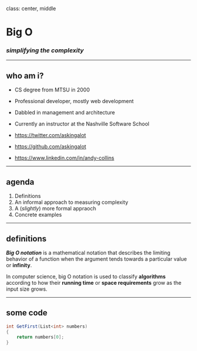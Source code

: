 class: center, middle

# Big O
### _simplifying the complexity_

---
## who am i?

* CS degree from MTSU in 2000
* Professional developer, mostly web development
* Dabbled in management and architecture
* Currently an instructor at the Nashville Software School


* https://twitter.com/askingalot
* https://github.com/askingalot
* https://www.linkedin.com/in/andy-collins

---
## agenda

1. Definitions
2. An informal approach to measuring complexity
3. A (_slightly_) more formal appraoch
4. Concrete examples

---

## definitions

_**Big O notation**_ is a mathematical notation that describes the limiting behavior of a function when the argument tends towards a particular value or **infinity**.

In computer science, big O notation is used to classify **algorithms** according to how their **running time** or **space requirements** grow as the input size grows.

---

## some code

```cs
int GetFirst(List<int> numbers)
{
    return numbers[0];
}
```